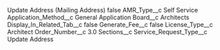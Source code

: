 <?xml version="1.0" encoding="UTF-8"?>
<CustomMetadata xmlns="http://soap.sforce.com/2006/04/metadata" xmlns:xsi="http://www.w3.org/2001/XMLSchema-instance" xmlns:xsd="http://www.w3.org/2001/XMLSchema">
    <label>Update Address (Mailing Address)</label>
    <protected>false</protected>
    <values>
        <field>AMR_Type__c</field>
        <value xsi:type="xsd:string">Self Service</value>
    </values>
    <values>
        <field>Application_Method__c</field>
        <value xsi:type="xsd:string">General Application</value>
    </values>
    <values>
        <field>Board__c</field>
        <value xsi:type="xsd:string">Architects</value>
    </values>
    <values>
        <field>Display_In_Related_Tab__c</field>
        <value xsi:type="xsd:boolean">false</value>
    </values>
    <values>
        <field>Generate_Fee__c</field>
        <value xsi:type="xsd:boolean">false</value>
    </values>
    <values>
        <field>License_Type__c</field>
        <value xsi:type="xsd:string">Architect</value>
    </values>
    <values>
        <field>Order_Number__c</field>
        <value xsi:type="xsd:double">3.0</value>
    </values>
    <values>
        <field>Sections__c</field>
        <value xsi:nil="true"/>
    </values>
    <values>
        <field>Service_Request_Type__c</field>
        <value xsi:type="xsd:string">Update Address</value>
    </values>
</CustomMetadata>
